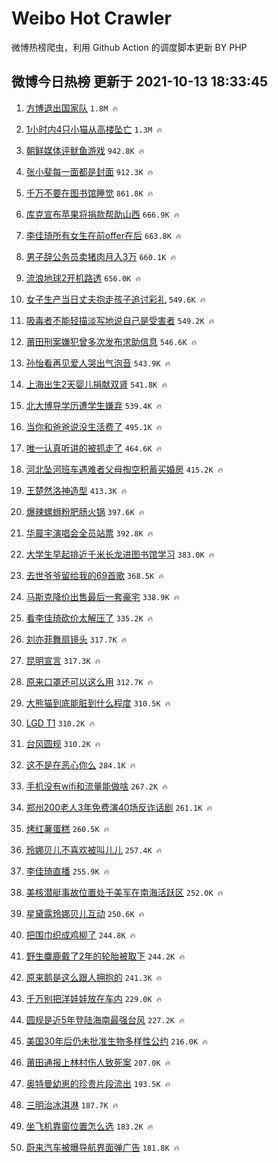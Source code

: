 # Weibo Hot Crawler 



微博热榜爬虫，利用 Github Action 的调度脚本更新 BY PHP 


## 微博今日热榜 更新于 2021-10-13 18:33:45 
1. [方博退出国家队](https://s.weibo.com/weibo?q=%23%E6%96%B9%E5%8D%9A%E9%80%80%E5%87%BA%E5%9B%BD%E5%AE%B6%E9%98%9F%23&Refer=top) `1.8M 🔥` 

1. [1小时内4只小猫从高楼坠亡](https://s.weibo.com/weibo?q=%231%E5%B0%8F%E6%97%B6%E5%86%854%E5%8F%AA%E5%B0%8F%E7%8C%AB%E4%BB%8E%E9%AB%98%E6%A5%BC%E5%9D%A0%E4%BA%A1%23&Refer=top) `1.3M 🔥` 

1. [朝鲜媒体评鱿鱼游戏](https://s.weibo.com/weibo?q=%23%E6%9C%9D%E9%B2%9C%E5%AA%92%E4%BD%93%E8%AF%84%E9%B1%BF%E9%B1%BC%E6%B8%B8%E6%88%8F%23&Refer=top) `942.8K 🔥` 

1. [张小斐每一面都是封面](https://s.weibo.com/weibo?q=%E5%BC%A0%E5%B0%8F%E6%96%90%E6%AF%8F%E4%B8%80%E9%9D%A2%E9%83%BD%E6%98%AF%E5%B0%81%E9%9D%A2&Refer=top) `912.3K 🔥` 

1. [千万不要在图书馆睡觉](https://s.weibo.com/weibo?q=%23%E5%8D%83%E4%B8%87%E4%B8%8D%E8%A6%81%E5%9C%A8%E5%9B%BE%E4%B9%A6%E9%A6%86%E7%9D%A1%E8%A7%89%23&Refer=top) `861.8K 🔥` 

1. [库克宣布苹果将捐款帮助山西](https://s.weibo.com/weibo?q=%E5%BA%93%E5%85%8B%E5%AE%A3%E5%B8%83%E8%8B%B9%E6%9E%9C%E5%B0%86%E6%8D%90%E6%AC%BE%E5%B8%AE%E5%8A%A9%E5%B1%B1%E8%A5%BF&Refer=top) `666.9K 🔥` 

1. [李佳琦所有女生在前offer在后](https://s.weibo.com/weibo?q=%23%E6%9D%8E%E4%BD%B3%E7%90%A6%E6%89%80%E6%9C%89%E5%A5%B3%E7%94%9F%E5%9C%A8%E5%89%8Doffer%E5%9C%A8%E5%90%8E%23&Refer=top) `663.8K 🔥` 

1. [男子辞公务员卖猪肉月入3万](https://s.weibo.com/weibo?q=%23%E7%94%B7%E5%AD%90%E8%BE%9E%E5%85%AC%E5%8A%A1%E5%91%98%E5%8D%96%E7%8C%AA%E8%82%89%E6%9C%88%E5%85%A53%E4%B8%87%23&Refer=top) `660.1K 🔥` 

1. [流浪地球2开机路透](https://s.weibo.com/weibo?q=%23%E6%B5%81%E6%B5%AA%E5%9C%B0%E7%90%832%E5%BC%80%E6%9C%BA%E8%B7%AF%E9%80%8F%23&Refer=top) `656.0K 🔥` 

1. [女子生产当日丈夫抱走孩子追讨彩礼](https://s.weibo.com/weibo?q=%23%E5%A5%B3%E5%AD%90%E7%94%9F%E4%BA%A7%E5%BD%93%E6%97%A5%E4%B8%88%E5%A4%AB%E6%8A%B1%E8%B5%B0%E5%AD%A9%E5%AD%90%E8%BF%BD%E8%AE%A8%E5%BD%A9%E7%A4%BC%23&Refer=top) `549.6K 🔥` 

1. [吸毒者不能轻描淡写地说自己是受害者](https://s.weibo.com/weibo?q=%23%E5%90%B8%E6%AF%92%E8%80%85%E4%B8%8D%E8%83%BD%E8%BD%BB%E6%8F%8F%E6%B7%A1%E5%86%99%E5%9C%B0%E8%AF%B4%E8%87%AA%E5%B7%B1%E6%98%AF%E5%8F%97%E5%AE%B3%E8%80%85%23&Refer=top) `549.2K 🔥` 

1. [莆田刑案嫌犯曾多次发布求助信息](https://s.weibo.com/weibo?q=%23%E8%8E%86%E7%94%B0%E5%88%91%E6%A1%88%E5%AB%8C%E7%8A%AF%E6%9B%BE%E5%A4%9A%E6%AC%A1%E5%8F%91%E5%B8%83%E6%B1%82%E5%8A%A9%E4%BF%A1%E6%81%AF%23&Refer=top) `546.6K 🔥` 

1. [孙怡看再见爱人哭出气泡音](https://s.weibo.com/weibo?q=%23%E5%AD%99%E6%80%A1%E7%9C%8B%E5%86%8D%E8%A7%81%E7%88%B1%E4%BA%BA%E5%93%AD%E5%87%BA%E6%B0%94%E6%B3%A1%E9%9F%B3%23&Refer=top) `543.9K 🔥` 

1. [上海出生2天婴儿捐献双肾](https://s.weibo.com/weibo?q=%23%E4%B8%8A%E6%B5%B7%E5%87%BA%E7%94%9F2%E5%A4%A9%E5%A9%B4%E5%84%BF%E6%8D%90%E7%8C%AE%E5%8F%8C%E8%82%BE%23&Refer=top) `541.8K 🔥` 

1. [北大博导学历遭学生嫌弃](https://s.weibo.com/weibo?q=%23%E5%8C%97%E5%A4%A7%E5%8D%9A%E5%AF%BC%E5%AD%A6%E5%8E%86%E9%81%AD%E5%AD%A6%E7%94%9F%E5%AB%8C%E5%BC%83%23&Refer=top) `539.4K 🔥` 

1. [当你和爸爸说没生活费了](https://s.weibo.com/weibo?q=%23%E5%BD%93%E4%BD%A0%E5%92%8C%E7%88%B8%E7%88%B8%E8%AF%B4%E6%B2%A1%E7%94%9F%E6%B4%BB%E8%B4%B9%E4%BA%86%23&Refer=top) `495.1K 🔥` 

1. [唯一认真听讲的被抓走了](https://s.weibo.com/weibo?q=%23%E5%94%AF%E4%B8%80%E8%AE%A4%E7%9C%9F%E5%90%AC%E8%AE%B2%E7%9A%84%E8%A2%AB%E6%8A%93%E8%B5%B0%E4%BA%86%23&Refer=top) `464.6K 🔥` 

1. [河北坠河班车遇难者父母掏空积蓄买婚房](https://s.weibo.com/weibo?q=%23%E6%B2%B3%E5%8C%97%E5%9D%A0%E6%B2%B3%E7%8F%AD%E8%BD%A6%E9%81%87%E9%9A%BE%E8%80%85%E7%88%B6%E6%AF%8D%E6%8E%8F%E7%A9%BA%E7%A7%AF%E8%93%84%E4%B9%B0%E5%A9%9A%E6%88%BF%23&Refer=top) `415.2K 🔥` 

1. [王楚然洛神造型](https://s.weibo.com/weibo?q=%23%E7%8E%8B%E6%A5%9A%E7%84%B6%E6%B4%9B%E7%A5%9E%E9%80%A0%E5%9E%8B%23&Refer=top) `413.3K 🔥` 

1. [爆辣螺蛳粉肥肠火锅](https://s.weibo.com/weibo?q=%23%E7%88%86%E8%BE%A3%E8%9E%BA%E8%9B%B3%E7%B2%89%E8%82%A5%E8%82%A0%E7%81%AB%E9%94%85%23&Refer=top) `397.6K 🔥` 

1. [华晨宇演唱会全员站票](https://s.weibo.com/weibo?q=%23%E5%8D%8E%E6%99%A8%E5%AE%87%E6%BC%94%E5%94%B1%E4%BC%9A%E5%85%A8%E5%91%98%E7%AB%99%E7%A5%A8%23&Refer=top) `392.8K 🔥` 

1. [大学生早起排近千米长龙进图书馆学习](https://s.weibo.com/weibo?q=%23%E5%A4%A7%E5%AD%A6%E7%94%9F%E6%97%A9%E8%B5%B7%E6%8E%92%E8%BF%91%E5%8D%83%E7%B1%B3%E9%95%BF%E9%BE%99%E8%BF%9B%E5%9B%BE%E4%B9%A6%E9%A6%86%E5%AD%A6%E4%B9%A0%23&Refer=top) `383.0K 🔥` 

1. [去世爷爷留给我的69首歌](https://s.weibo.com/weibo?q=%23%E5%8E%BB%E4%B8%96%E7%88%B7%E7%88%B7%E7%95%99%E7%BB%99%E6%88%91%E7%9A%8469%E9%A6%96%E6%AD%8C%23&Refer=top) `368.5K 🔥` 

1. [马斯克降价出售最后一套豪宅](https://s.weibo.com/weibo?q=%23%E9%A9%AC%E6%96%AF%E5%85%8B%E9%99%8D%E4%BB%B7%E5%87%BA%E5%94%AE%E6%9C%80%E5%90%8E%E4%B8%80%E5%A5%97%E8%B1%AA%E5%AE%85%23&Refer=top) `338.9K 🔥` 

1. [看李佳琦砍价太解压了](https://s.weibo.com/weibo?q=%23%E7%9C%8B%E6%9D%8E%E4%BD%B3%E7%90%A6%E7%A0%8D%E4%BB%B7%E5%A4%AA%E8%A7%A3%E5%8E%8B%E4%BA%86%23&Refer=top) `335.2K 🔥` 

1. [刘亦菲舞扇镜头](https://s.weibo.com/weibo?q=%23%E5%88%98%E4%BA%A6%E8%8F%B2%E8%88%9E%E6%89%87%E9%95%9C%E5%A4%B4%23&Refer=top) `317.7K 🔥` 

1. [昆明宣言](https://s.weibo.com/weibo?q=%23%E6%98%86%E6%98%8E%E5%AE%A3%E8%A8%80%23&Refer=top) `317.3K 🔥` 

1. [原来口罩还可以这么用](https://s.weibo.com/weibo?q=%23%E5%8E%9F%E6%9D%A5%E5%8F%A3%E7%BD%A9%E8%BF%98%E5%8F%AF%E4%BB%A5%E8%BF%99%E4%B9%88%E7%94%A8%23&Refer=top) `312.7K 🔥` 

1. [大熊猫到底能脏到什么程度](https://s.weibo.com/weibo?q=%23%E5%A4%A7%E7%86%8A%E7%8C%AB%E5%88%B0%E5%BA%95%E8%83%BD%E8%84%8F%E5%88%B0%E4%BB%80%E4%B9%88%E7%A8%8B%E5%BA%A6%23&Refer=top) `310.5K 🔥` 

1. [LGD T1](https://s.weibo.com/weibo?q=LGD%20T1&Refer=top) `310.2K 🔥` 

1. [台风圆规](https://s.weibo.com/weibo?q=%23%E5%8F%B0%E9%A3%8E%E5%9C%86%E8%A7%84%23&Refer=top) `310.2K 🔥` 

1. [这不是在恶心你么](https://s.weibo.com/weibo?q=%23%E8%BF%99%E4%B8%8D%E6%98%AF%E5%9C%A8%E6%81%B6%E5%BF%83%E4%BD%A0%E4%B9%88%23&Refer=top) `284.1K 🔥` 

1. [手机没有wifi和流量能做啥](https://s.weibo.com/weibo?q=%23%E6%89%8B%E6%9C%BA%E6%B2%A1%E6%9C%89wifi%E5%92%8C%E6%B5%81%E9%87%8F%E8%83%BD%E5%81%9A%E5%95%A5%23&Refer=top) `267.2K 🔥` 

1. [郑州200老人3年免费演40场反诈话剧](https://s.weibo.com/weibo?q=%23%E9%83%91%E5%B7%9E200%E8%80%81%E4%BA%BA3%E5%B9%B4%E5%85%8D%E8%B4%B9%E6%BC%9440%E5%9C%BA%E5%8F%8D%E8%AF%88%E8%AF%9D%E5%89%A7%23&Refer=top) `261.1K 🔥` 

1. [烤红薯蛋糕](https://s.weibo.com/weibo?q=%23%E7%83%A4%E7%BA%A2%E8%96%AF%E8%9B%8B%E7%B3%95%23&Refer=top) `260.5K 🔥` 

1. [玲娜贝儿不喜欢被叫儿儿](https://s.weibo.com/weibo?q=%23%E7%8E%B2%E5%A8%9C%E8%B4%9D%E5%84%BF%E4%B8%8D%E5%96%9C%E6%AC%A2%E8%A2%AB%E5%8F%AB%E5%84%BF%E5%84%BF%23&Refer=top) `257.4K 🔥` 

1. [李佳琦直播](https://s.weibo.com/weibo?q=%23%E6%9D%8E%E4%BD%B3%E7%90%A6%E7%9B%B4%E6%92%AD%23&Refer=top) `255.9K 🔥` 

1. [美核潜艇事故位置处于美军在南海活跃区](https://s.weibo.com/weibo?q=%23%E7%BE%8E%E6%A0%B8%E6%BD%9C%E8%89%87%E4%BA%8B%E6%95%85%E4%BD%8D%E7%BD%AE%E5%A4%84%E4%BA%8E%E7%BE%8E%E5%86%9B%E5%9C%A8%E5%8D%97%E6%B5%B7%E6%B4%BB%E8%B7%83%E5%8C%BA%23&Refer=top) `252.0K 🔥` 

1. [星黛露玲娜贝儿互动](https://s.weibo.com/weibo?q=%23%E6%98%9F%E9%BB%9B%E9%9C%B2%E7%8E%B2%E5%A8%9C%E8%B4%9D%E5%84%BF%E4%BA%92%E5%8A%A8%23&Refer=top) `250.6K 🔥` 

1. [把围巾织成鸡柳了](https://s.weibo.com/weibo?q=%23%E6%8A%8A%E5%9B%B4%E5%B7%BE%E7%BB%87%E6%88%90%E9%B8%A1%E6%9F%B3%E4%BA%86%23&Refer=top) `244.8K 🔥` 

1. [野生麋鹿戴了2年的轮胎被取下](https://s.weibo.com/weibo?q=%E9%87%8E%E7%94%9F%E9%BA%8B%E9%B9%BF%E6%88%B4%E4%BA%862%E5%B9%B4%E7%9A%84%E8%BD%AE%E8%83%8E%E8%A2%AB%E5%8F%96%E4%B8%8B&Refer=top) `244.2K 🔥` 

1. [原来鹅是这么跟人拥抱的](https://s.weibo.com/weibo?q=%23%E5%8E%9F%E6%9D%A5%E9%B9%85%E6%98%AF%E8%BF%99%E4%B9%88%E8%B7%9F%E4%BA%BA%E6%8B%A5%E6%8A%B1%E7%9A%84%23&Refer=top) `241.3K 🔥` 

1. [千万别把洋娃娃放在车内](https://s.weibo.com/weibo?q=%23%E5%8D%83%E4%B8%87%E5%88%AB%E6%8A%8A%E6%B4%8B%E5%A8%83%E5%A8%83%E6%94%BE%E5%9C%A8%E8%BD%A6%E5%86%85%23&Refer=top) `229.0K 🔥` 

1. [圆规是近5年登陆海南最强台风](https://s.weibo.com/weibo?q=%23%E5%9C%86%E8%A7%84%E6%98%AF%E8%BF%915%E5%B9%B4%E7%99%BB%E9%99%86%E6%B5%B7%E5%8D%97%E6%9C%80%E5%BC%BA%E5%8F%B0%E9%A3%8E%23&Refer=top) `227.2K 🔥` 

1. [美国30年后仍未批准生物多样性公约](https://s.weibo.com/weibo?q=%23%E7%BE%8E%E5%9B%BD30%E5%B9%B4%E5%90%8E%E4%BB%8D%E6%9C%AA%E6%89%B9%E5%87%86%E7%94%9F%E7%89%A9%E5%A4%9A%E6%A0%B7%E6%80%A7%E5%85%AC%E7%BA%A6%23&Refer=top) `216.0K 🔥` 

1. [莆田通报上林村伤人致死案](https://s.weibo.com/weibo?q=%23%E8%8E%86%E7%94%B0%E9%80%9A%E6%8A%A5%E4%B8%8A%E6%9E%97%E6%9D%91%E4%BC%A4%E4%BA%BA%E8%87%B4%E6%AD%BB%E6%A1%88%23&Refer=top) `207.0K 🔥` 

1. [奥特曼幼崽的珍贵片段流出](https://s.weibo.com/weibo?q=%23%E5%A5%A5%E7%89%B9%E6%9B%BC%E5%B9%BC%E5%B4%BD%E7%9A%84%E7%8F%8D%E8%B4%B5%E7%89%87%E6%AE%B5%E6%B5%81%E5%87%BA%23&Refer=top) `193.5K 🔥` 

1. [三明治冰淇淋](https://s.weibo.com/weibo?q=%23%E4%B8%89%E6%98%8E%E6%B2%BB%E5%86%B0%E6%B7%87%E6%B7%8B%23&Refer=top) `187.7K 🔥` 

1. [坐飞机靠窗位置怎么选](https://s.weibo.com/weibo?q=%23%E5%9D%90%E9%A3%9E%E6%9C%BA%E9%9D%A0%E7%AA%97%E4%BD%8D%E7%BD%AE%E6%80%8E%E4%B9%88%E9%80%89%23&Refer=top) `183.2K 🔥` 

1. [蔚来汽车被曝导航界面弹广告](https://s.weibo.com/weibo?q=%23%E8%94%9A%E6%9D%A5%E6%B1%BD%E8%BD%A6%E8%A2%AB%E6%9B%9D%E5%AF%BC%E8%88%AA%E7%95%8C%E9%9D%A2%E5%BC%B9%E5%B9%BF%E5%91%8A%23&Refer=top) `181.8K 🔥` 

